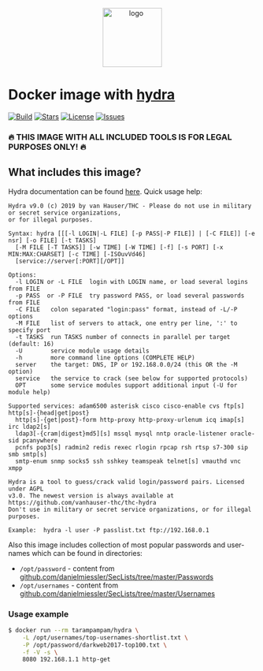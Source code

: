 <p align="center">
  <img alt="logo" src="https://hsto.org/webt/9d/em/q3/9demq3clqvs6k2rkivlrxqxl75o.png" width="120" height="120" />
</p>

# Docker image with [hydra][hydra]

[![Build][badge_build]][link_build]
[![Stars][badge_pulls]][link_pulls]
[![License][badge_license]][link_license]
[![Issues][badge_issues]][link_issues]

### :fire: THIS IMAGE WITH ALL INCLUDED TOOLS IS FOR LEGAL PURPOSES ONLY! :fire:

## What includes this image?

Hydra documentation can be found [here][hydra]. Quick usage help:

```
Hydra v9.0 (c) 2019 by van Hauser/THC - Please do not use in military or secret service organizations, 
or for illegal purposes.

Syntax: hydra [[[-l LOGIN|-L FILE] [-p PASS|-P FILE]] | [-C FILE]] [-e nsr] [-o FILE] [-t TASKS] 
  [-M FILE [-T TASKS]] [-w TIME] [-W TIME] [-f] [-s PORT] [-x MIN:MAX:CHARSET] [-c TIME] [-ISOuvVd46] 
  [service://server[:PORT][/OPT]]

Options:
  -l LOGIN or -L FILE  login with LOGIN name, or load several logins from FILE
  -p PASS  or -P FILE  try password PASS, or load several passwords from FILE
  -C FILE   colon separated "login:pass" format, instead of -L/-P options
  -M FILE   list of servers to attack, one entry per line, ':' to specify port
  -t TASKS  run TASKS number of connects in parallel per target (default: 16)
  -U        service module usage details
  -h        more command line options (COMPLETE HELP)
  server    the target: DNS, IP or 192.168.0.0/24 (this OR the -M option)
  service   the service to crack (see below for supported protocols)
  OPT       some service modules support additional input (-U for module help)

Supported services: adam6500 asterisk cisco cisco-enable cvs ftp[s] http[s]-{head|get|post} 
  http[s]-{get|post}-form http-proxy http-proxy-urlenum icq imap[s] irc ldap2[s] 
  ldap3[-{cram|digest}md5][s] mssql mysql nntp oracle-listener oracle-sid pcanywhere 
  pcnfs pop3[s] radmin2 redis rexec rlogin rpcap rsh rtsp s7-300 sip smb smtp[s] 
  smtp-enum snmp socks5 ssh sshkey teamspeak telnet[s] vmauthd vnc xmpp

Hydra is a tool to guess/crack valid login/password pairs. Licensed under AGPL
v3.0. The newest version is always available at https://github.com/vanhauser-thc/thc-hydra
Don't use in military or secret service organizations, or for illegal purposes.

Example:  hydra -l user -P passlist.txt ftp://192.168.0.1
```

Also this image includes collection of most popular passwords and user-names which can be found in directories:

- `/opt/password` - content from [github.com/danielmiessler/SecLists/tree/master/Passwords](https://github.com/danielmiessler/SecLists/tree/master/Passwords)
- `/opt/usernames` - content from [github.com/danielmiessler/SecLists/tree/master/Usernames](https://github.com/danielmiessler/SecLists/tree/master/Usernames)

### Usage example

```bash
$ docker run --rm tarampampam/hydra \
    -L /opt/usernames/top-usernames-shortlist.txt \
    -P /opt/password/darkweb2017-top100.txt \
    -f -V -s \
    8080 192.168.1.1 http-get
```

[badge_build]:https://img.shields.io/docker/build/tarampampam/hydra.svg?style=flat&maxAge=30
[badge_pulls]:https://img.shields.io/docker/pulls/tarampampam/hydra.svg?style=flat&maxAge=30
[badge_license]:https://img.shields.io/github/license/tarampampam/hydra-docker.svg?style=flat&maxAge=30
[badge_issues]:https://img.shields.io/github/issues/tarampampam/hydra-docker.svg?style=flat&maxAge=30
[link_build]:https://hub.docker.com/r/tarampampam/hydra/builds/
[link_pulls]:https://hub.docker.com/r/tarampampam/hydra/
[link_license]:https://github.com/tarampampam/hydra-docker/blob/master/LICENSE
[link_issues]:https://github.com/tarampampam/hydra-docker/issues
[docker_hub]:https://hub.docker.com/r/tarampampam/hydra-docker/
[hydra]:https://github.com/vanhauser-thc/thc-hydra
[livereload]:https://chrome.google.com/webstore/detail/livereload/jnihajbhpnppcggbcgedagnkighmdlei
